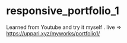 # responsive_portfolio_1
Learned from Youtube and try it myself . 
live => https://uppari.xyz/myworks/portfolio1/
